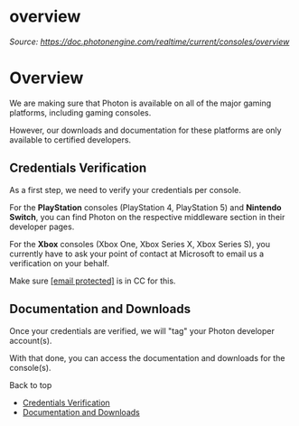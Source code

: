 # overview

_Source: https://doc.photonengine.com/realtime/current/consoles/overview_

# Overview

We are making sure that Photon is available on all of the major gaming platforms, including gaming consoles.

However, our downloads and documentation for these platforms are only available to certified developers.

## Credentials Verification

As a first step, we need to verify your credentials per console.

For the **PlayStation** consoles (PlayStation 4, PlayStation 5) and **Nintendo Switch**, you can find Photon on the respective middleware section in their developer pages.

For the **Xbox** consoles (Xbox One, Xbox Series X, Xbox Series S), you currently have to ask your point of contact at Microsoft to email us a verification on your behalf.

Make sure [\[email protected\]](/cdn-cgi/l/email-protection) is in CC for this.

## Documentation and Downloads

Once your credentials are verified, we will "tag" your Photon developer account(s).

With that done, you can access the documentation and downloads for the console(s).

Back to top

- [Credentials Verification](#credentials-verification)
- [Documentation and Downloads](#documentation-and-downloads)